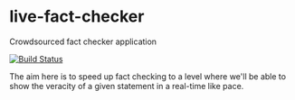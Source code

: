 # live-fact-checker
Crowdsourced fact checker application

[![Build Status](https://travis-ci.org/Turao/live-fact-checker.svg?branch=feature%2Ftravis-continuous-integration)](https://travis-ci.org/Turao/live-fact-checker)

The aim here is to speed up fact checking to a level where we'll be able to show the veracity of a given statement in a real-time like pace.
